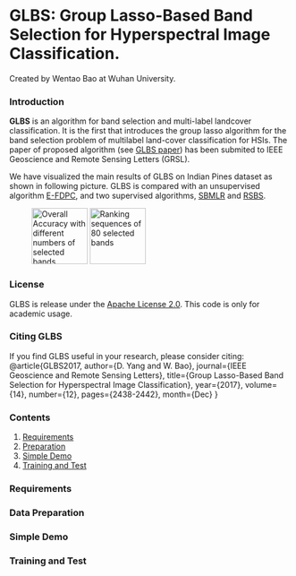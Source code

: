 # GLBS: Group Lasso-Based Band Selection for Hyperspectral Image Classification.
Created by Wentao Bao at Wuhan University.

### Introduction
**GLBS** is an algorithm for band selection and multi-label landcover classification. It is the first that introduces the group lasso algorithm for the band selection problem of multilabel land-cover classification for HSIs. The paper of proposed algorithm (see [GLBS paper](http://ieeexplore.ieee.org/document/8113687/)) has been submited to IEEE Geoscience and Remote Sensing Letters (GRSL).

We have visualized the main results of GLBS on Indian Pines dataset as shown in following picture. GLBS is compared with an unsupervised algorithm [E-FDPC](http://ieeexplore.ieee.org/document/7161371), and two supervised algorithms, [SBMLR](http://www.sciencedirect.com/science/article/pii/S0303243411001371) and [RSBS](http://ieeexplore.ieee.org/abstract/document/7104131).
<figure class="half">
    <img src="https://github.com/Cogito2012/GLBS/tree/master/paper/India_OA.bmp" title="Overall Accuracy with different numbers of selected bands" height="100">
    <img src="https://github.com/Cogito2012/GLBS/tree/master/paper/IndianPines.bmp" title="Ranking sequences of 80 selected bands" height="100">
</figure>

### License
GLBS is release under the [Apache License 2.0](https://github.com/Cogito2012/GLBS/tree/master/LICENSE). This code is only for academic usage.

### Citing GLBS
If you find GLBS useful in your research, please consider citing:
    @article{GLBS2017, 
        author={D. Yang and W. Bao}, 
        journal={IEEE Geoscience and Remote Sensing Letters}, 
        title={Group Lasso-Based Band Selection for Hyperspectral Image Classification}, 
        year={2017}, 
        volume={14}, 
        number={12}, 
        pages={2438-2442}, 
        month={Dec}
    }

### Contents
1. [Requirements](#requirements)
2. [Preparation](#data-preparation)
3. [Simple Demo](#simple-demo)
4. [Training and Test](#training-and-test)

### Requirements


### Data Preparation

### Simple Demo

### Training and Test


